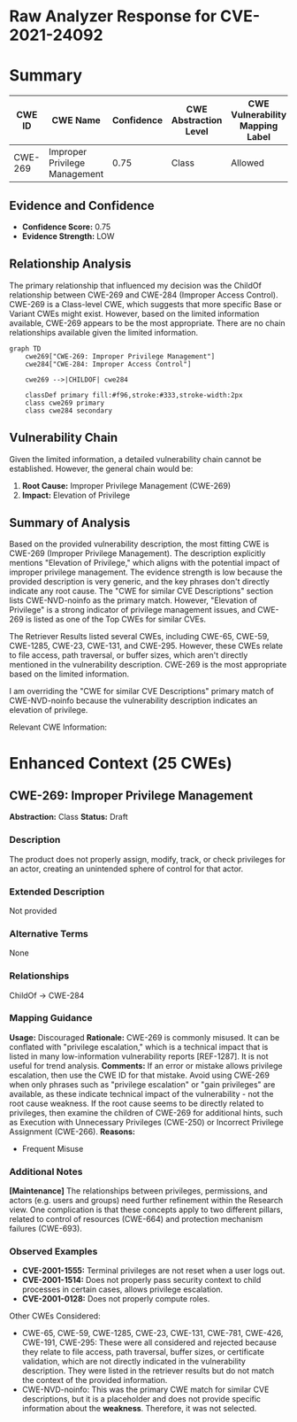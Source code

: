 # Raw Analyzer Response for CVE-2021-24092

# Summary
| CWE ID    | CWE Name                                                                          | Confidence | CWE Abstraction Level | CWE Vulnerability Mapping Label | CWE-Vulnerability Mapping Notes |
| --------- | --------------------------------------------------------------------------------- | ---------- | --------------------- | ------------------------------- | ------------------------------- |
| CWE-269   | Improper Privilege Management                                                      | 0.75       | Class                 | Allowed                          |                                 |

## Evidence and Confidence

*   **Confidence Score:** 0.75
*   **Evidence Strength:** LOW

## Relationship Analysis
The primary relationship that influenced my decision was the ChildOf relationship between CWE-269 and CWE-284 (Improper Access Control). CWE-269 is a Class-level CWE, which suggests that more specific Base or Variant CWEs might exist. However, based on the limited information available, CWE-269 appears to be the most appropriate. There are no chain relationships available given the limited information.

```mermaid
graph TD
    cwe269["CWE-269: Improper Privilege Management"]
    cwe284["CWE-284: Improper Access Control"]

    cwe269 -->|CHILDOF| cwe284

    classDef primary fill:#f96,stroke:#333,stroke-width:2px
    class cwe269 primary
    class cwe284 secondary
```

## Vulnerability Chain
Given the limited information, a detailed vulnerability chain cannot be established. However, the general chain would be:
1.  **Root Cause:** Improper Privilege Management (CWE-269)
2.  **Impact:** Elevation of Privilege

## Summary of Analysis
Based on the provided vulnerability description, the most fitting CWE is CWE-269 (Improper Privilege Management). The description explicitly mentions "Elevation of Privilege," which aligns with the potential impact of improper privilege management. The evidence strength is low because the provided description is very generic, and the key phrases don't directly indicate any root cause. The "CWE for similar CVE Descriptions" section lists CWE-NVD-noinfo as the primary match. However, "Elevation of Privilege" is a strong indicator of privilege management issues, and CWE-269 is listed as one of the Top CWEs for similar CVEs.

The Retriever Results listed several CWEs, including CWE-65, CWE-59, CWE-1285, CWE-23, CWE-131, and CWE-295. However, these CWEs relate to file access, path traversal, or buffer sizes, which aren't directly mentioned in the vulnerability description. CWE-269 is the most appropriate based on the limited information.

I am overriding the "CWE for similar CVE Descriptions" primary match of CWE-NVD-noinfo because the vulnerability description indicates an elevation of privilege.

Relevant CWE Information:

# Enhanced Context (25 CWEs)

## CWE-269: Improper Privilege Management
**Abstraction:** Class
**Status:** Draft

### Description
The product does not properly assign, modify, track, or check privileges for an actor, creating an unintended sphere of control for that actor.

### Extended Description
Not provided

### Alternative Terms
None

### Relationships
ChildOf -> CWE-284

### Mapping Guidance
**Usage:** Discouraged
**Rationale:** CWE-269 is commonly misused. It can be conflated with "privilege escalation," which is a technical impact that is listed in many low-information vulnerability reports [REF-1287]. It is not useful for trend analysis.
**Comments:** If an error or mistake allows privilege escalation, then use the CWE ID for that mistake. Avoid using CWE-269 when only phrases such as "privilege escalation" or "gain privileges" are available, as these indicate technical impact of the vulnerability - not the root cause weakness. If the root cause seems to be directly related to privileges, then examine the children of CWE-269 for additional hints, such as Execution with Unnecessary Privileges (CWE-250) or Incorrect Privilege Assignment (CWE-266).
**Reasons:**
- Frequent Misuse

### Additional Notes
**[Maintenance]** The relationships between privileges, permissions, and actors (e.g. users and groups) need further refinement within the Research view. One complication is that these concepts apply to two different pillars, related to control of resources (CWE-664) and protection mechanism failures (CWE-693).

### Observed Examples
- **CVE-2001-1555:** Terminal privileges are not reset when a user logs out.
- **CVE-2001-1514:** Does not properly pass security context to child processes in certain cases, allows privilege escalation.
- **CVE-2001-0128:** Does not properly compute roles.

Other CWEs Considered:

*   CWE-65, CWE-59, CWE-1285, CWE-23, CWE-131, CWE-781, CWE-426, CWE-191, CWE-295: These were all considered and rejected because they relate to file access, path traversal, buffer sizes, or certificate validation, which are not directly indicated in the vulnerability description. They were listed in the retriever results but do not match the context of the provided information.
*   CWE-NVD-noinfo: This was the primary CWE match for similar CVE descriptions, but it is a placeholder and does not provide specific information about the **weakness**. Therefore, it was not selected.